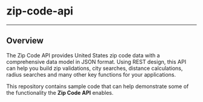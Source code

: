 # zip-code-api
---
## Overview

The Zip Code API provides United States zip code data with a comprehensive data model in JSON format. Using REST design, this API can help you build zip validations, city searches, distance calculations, radius searches and many other key functions for your applications.

This repository contains sample code that can help demonstrate some of the functionality the **Zip Code API** enables. 